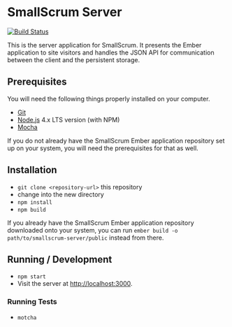 # SmallScrum Server
[![Build Status](https://travis-ci.org/JoshTumath/smallscrum-server.svg?branch=master)](https://travis-ci.org/JoshTumath/smallscrum-server)

This is the server application for SmallScrum. It presents the Ember application
to site visitors and handles the JSON API for communication between the client
and the persistent storage.

## Prerequisites

You will need the following things properly installed on your computer.

* [Git](http://git-scm.com/)
* [Node.js](http://nodejs.org/) 4.x LTS version (with NPM)
* [Mocha](https://mochajs.org/)

If you do not already have the SmallScrum Ember application repository set up
on your system, you will need the prerequisites for that as well.

## Installation

* `git clone <repository-url>` this repository
* change into the new directory
* `npm install`
* `npm build`

If you already have the SmallScrum Ember application repository downloaded onto
your system, you can run `ember build -o path/to/smallscrum-server/public`
instead from there.

## Running / Development

* `npm start`
* Visit the server at [http://localhost:3000](http://localhost:3000).

### Running Tests

* `motcha`
